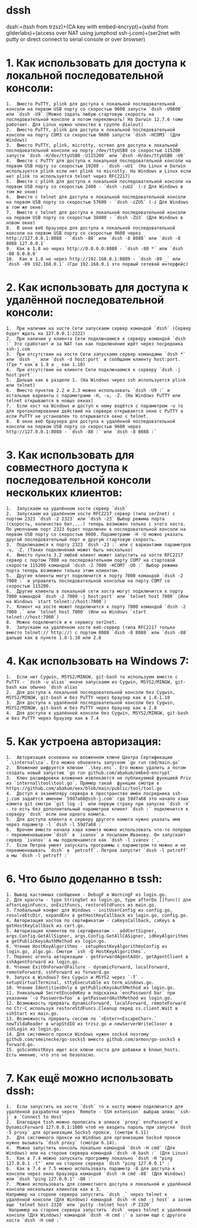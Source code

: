 # dssh

dssh:=(tssh from trzsz)+(CA key with embed-encrypt)+(sshd from gliderlabs)+(access over NAT using jumphost ssh-j.com)+(ser2net with putty or direct connect to serial console or over browser)

# 1.    Как использовать для доступа к локальной последовательной консоли:
    1.  Вместо PuTTY, plink для доступа к локальной последовательной консоли на первом USB порту со скоростью 9600 запусти `dssh -U9600` или `dssh -U9` (Можно задать любую стартовую скорость на последовательной консоле а потом переключать! На Darwin 12.7.6 тоже работает. Для Linux нужно членство в группе dialout)
    2.  Вместо PuTTY, plink для доступа к локальной последовательной консоли на порту COM3 со скоростью 9600 запусти `dssh -HCOM3` (Для Windows)
    3.  Вместо PuTTY, plink, microtty, screen для доступа к локальной последовательной консоли на порту /dev/ttyUSB0 со скоростью 115200 запусти `dssh -H/dev/ttyUSB0 -U115200` или `dssh -H/dev/ttyUSB0 -U0`
    4.  Вместе с PuTTY для доступа к локальной последовательной консоли на первом USB порту со скоростью 19200 - `dssh -uU1` (На Linux и Darwin используется plink если нет plink то microtty. На Windows и Linux если нет plink то используется telnet через RFC2217)
    5.  Вместе с plink для доступа к локальной последовательной консоли на первом USB порту со скоростью 2400 - `dssh -zuU2` (-z Для Windows в том же окне)
    6.  Вместе с telnet для доступа к локальной последовательной консоли на первом USB порту со скоростью 57600 - `dssh -zZU5` (-z Для Windows в том же окне)
    7.  Вместе с telnet для доступа к локальной последовательной консоли на первом USB порту со скоростью 38400 - `dssh -ZU3` (Для Windows в новом окне)
    8.  В окне веб браузера для доступа к локальной последовательной консоли на первом USB порту со скоростью 9600 через http://127.0.0.1:8088 - `dssh -88` или `dssh -8 8088` или `dssh -8 8088 127.0.0.1`
    9.  Как в 1.8 но через http://0.0.0.0:8080 - `dssh -80 *` или `dssh -80 0.0.0.0`
    10.  Как в 1.8 но через http://192.168.0.1:8089 - `dssh -89 _` или `dssh -89 192.168.0.1` (Где 192.168.0.1 это первый сетевой интерфейс)

# 2.    Как использовать для доступа к удалённой последовательной консоли:
    1.  При наличии на хосте Сети запускаем сервер командой `dssh` (Сервер будет ждать на 127.0.0.1:2222)
    2.  При наличии у клиента Сети подключаемся к серверу командой `dssh :` Это сработает и за NAT так как подключение идёт через посредника ssh-j.com
    3.  При отсутствии на хосте Сети запускаем сервер командами `dssh *` или `dssh _` или `dssh -d host:port` и сообщаем клиенту host:port. (Где * как в 1.9 а _ как 1.10)
    4.  При отсутствии на клиенте Сети подключаемся к серверу `dssh -j host:port`
    5.  Дальше как в разделе 1. (На Windows через ssh используется plink или telnet)
    6.  Вместо пунктов 2.2 и 2.3 можно использовать `dssh -U9 :` и остальные варианты c параметрами -H, -u, -Z. (На Windows PuTTY или telnet открываются в новых окнах)
    7.  Если хост на Windows и доступ к нему ведётся с параметром -u то для протоколировании действий на сервере открывается окно с PuTTY а если PuTTY не установлен то открывается окно с telnet.
    8.  В окне веб браузера для доступа к удалённой последовательной консоли на первом USB порту со скоростью 9600 через http://127.0.0.1:8088 - `dssh -88 :` или `dssh -8 8088 :` 

# 3.    Как использовать для совместного доступа к последовательной консоли нескольких клиентов:
    1.  Запускаем на удалённом хосте сервер `dssh`
    2.  Запускаем на удалённом хосте RFC2217 сервер (типа ser2net) с портом 2323 `dssh -2 2323` или `dssh -23` Выбор режима порта (скорость, количество бит,...) теперь возможен только с этого хоста. По умолчанию порт 2323 будет подключен к последовательной консоли на первом USB порту со скоростью 9600. Параметрами -H -U можно указать другой последовательный порт и другую стартовую скорость.
    3.  Подключаемся к порту 2323 `dssh -23 :` или с вариантами параметров -u, -Z. (Таких подключений может быть несколько)
    4.  Вместо пункта 3.2 любой клиент может запустить на хосте RFC2217 сервер с портом 7000 на последовательном порту COM7 на стартовой скорости 115200 командой `dssh -2 7000 -HCOM7 -U0 :` Выбор режима порта теперь возможен только этим клиентом.
    5.  Другие клиенты могут подключится к порту 7000 командой `dssh -2 7000 :` и управлять последовательной консолью на порту COM7 со скоростью 115200.
    6.  Другие клиенты в локальной сети хоста могут подключится к порту 7000 командой `dssh -2 7000 -j host:port` или `telnet host 7000` (Или на Windows `start telnet://host:7000`)
    7.  Клиент на хосте может подключится к порту 7000 командой `dssh -2 7000 .` или `telnet host 7000` (Или на Windows `start telnet://host:7000`)
    8.  Можно подключится и к сервису ser2net.
    9.  Запускаем на удалённом хосте веб-сервер (типа RFC2217 только вместо telnet:// http://) с портом 8088 `dssh -8 8088` или `dssh -88` дальше как в пункте 1.8-1.10 или 2.8

# 4.    Как использовать на Windows 7:
    1.  Если нет Cygwin, MSYS2/MINGW, git-bash то используем вместе с PuTTY - `dssh -u alias` иначе запускаем из Cygwin, MSYS2/MINGW, git-bash как обычно `dssh alias`
    2.  Для доступа к локальной последовательной консоли без Cygwin, MSYS2/MINGW, git-bash и без PuTTY через браузер как в 1.8-1.10
    3.  Для доступа к удалённой последовательной консоли без Cygwin, MSYS2/MINGW, git-bash и без PuTTY через браузер как в 2.8
    4.  Для доступа к удалённой консоли без Cygwin, MSYS2/MINGW, git-bash и без PuTTY через браузер как в 7.4

# 5.    Как устроена авторизация:
    1.  Авторизация основана на вложенном ключе Центра Сертификации `.\internal\ca`. Его можно обновлять запуском `go run cmd/main.go`
    2.  Вложение шифруется ключом `.\key.enc`. Его можно удалить а потом создать новый запустив `go run github.com/abakum/embed-encrypt`
    3.  Ключ расшифровки вложения извлекается не публикуемой функцией Priv из `internal\tool\tool.go`. Пример такой  функции смотри в https://github.com/abakum/eex/blob/main/public/tool/tool.go
    4.  Доступ к экземпляру сервера в пространстве имён посредника ssh-j.com задаётся именем `59d7a68@ssh-j.com` где 59d7a68 это начало хэша комита git смотри `git log -1` или первую строку при запуске `dssh -V` - то есть без дополнительный параметров клиент `dssh :` подключится к серверу `dssh` если они одного комита.
    5.  Для доступа клиента к серверу другого комита нужно указать имя через параметр -l `dssh -l 59d7a68 :`
    6.  Врочем вместо начала хэша комита можно использовать что-то попроще - переименовываем `dssh` в `ivanov` и посылаем Иванову. Он запускает сервер `ivanov` а мы подключаемтся как `dssh -l ivanov :`.
    7.  Если Петров умеет запускать программы с параметром то можно и не переименовывать `dssh` в `petroff`. Петров запустит `dssh -l petroff` а мы `dssh -l petroff :`

# 6.    Что было доделанно в tssh:
    1. Вывод кастомных сообщения - DebugF и WarningF из login.go.
    2. Для красоты - type StringSet из login.go, type afterDo []func() для afterLoginFuncs, onExitFuncs, restoreStdFuncs из main.go.
    3. Глобальный конфиг для Windows - initUserConfig из config.go, resolveEtcDir, expandEnv в getHostKeyCallback из login.go, config.go.
    4. Авторизация хостов по сертификатам - caKeysCallback, caKeys в getHostKeyCallback из cert.go.
    5. Авторизация клиентов по сертификатам -  addCertSigner, args.Config.GetAllSigner, args.Config.GetAllCASigner, idKeyAlgorithms в getPublicKeysAuthMethod из login.go.
    6. Чтение HostKeyAlgorithms - setupHostKeyAlgorithmsConfig из login.go, algo.go. Смотри `ssh -Q HostKeyAlgorithms`.
    7. Перенос агента авторизации - getForwardAgentAddr, getAgentClient в sshAgentForward из login.go.
    8. Чтение ExitOnForwardFailure - dynamicForward, localForward, remoteForward, sshForward из forward.go 
    9. Запуск в Windows7 без Cygwin и MSYS2 через `-T` - setupVirtualTerminal, sttyExecutable из term_windows.go.
    10. Чтение IdentitiesOnly в getPublicKeysAuthMethod из login.go.
    11. Уникальный SecretEncodeKey и подсказка `encPassword bar` при указании `-o Password=foo` в getPasswordAuthMethod из login.go.
    12. Возможность прервать dynamicForward, localForward, remoteForward  по Ctr-C используя restoreStdFuncs.Cleanup перед ss.client.Wait в sshStart из main.go.
    13. Возможность прервать сессию по `<Enter><EscapeChar>.` newTildaReader в wrapStdIO из trzsz.go и newServerWriteCloser в sshLogin из login.go.
    14. Для системного прокси Windows нужен socks4 поэтому github.com/smeinecke/go-socks5 вместо github.com/armon/go-socks5 в forward.go.
    15. goScanHostKeys ищет все ключи хоста для добавки в known_hosts. Есть мнение, что это не безопасно.

# 7.    Как ещё можно использовать dssh:
    1.  Если запустить на хосте `dssh` то к хосту можно подключится для удалённой разработки через `Remote - SSH extension` выбрав алиас `ssh-j` в `Connect to Host`
    2.  Благодаря tssh можно прописать в алиасе `proxy` encPassword и DynamicForward 127.0.0.1:1080 чтоб не вводить пароль при запуске `dssh -5 proxy` для организации Socks5 прокси. (смотри 6.11)
    3.  Для системного прокси на Windows для организации Socks4 прокси нужно вызывать `dssh proxy` (смотри 6.14).
    4.  Можно запустить консоль локально командой `dssh -H cmd` (Для Windows) или на стороне сервера командой `dssh -H bash :` (Для Linux)
    5.  Как в 7.4 можно запускать программу локально `dssh -H "ping 127.0.0.1 -t"` или на стороне сервера `dssh "ping 127.0.0.1" :`
    6.  Как в 7.4 и 7.5 можно использовать параметр -8 для доступа к консоли через окно браузера командой `dssh -H cmd -88` (Для Windows) или `dssh "ping 127.0.0.1" -88 :`
    7.  Можно использовать для совместного доступа к локальной и удалённой консоли нескольких клиентов как в 3.
    Например на стороне сервера запустить `dssh _` через telnet к удалённой консоли (Для Windows) командой `dssh -H cmd -j host` а затем еще `telnet host 2320` или `putty -telnet host -P 2320`
     Например на стороне сервера запустить `dssh` через telnet к удалённой консоли (Для Windows) командой `dssh -H cmd :` а затем еще с другого хоста `dssh -H cmd :`